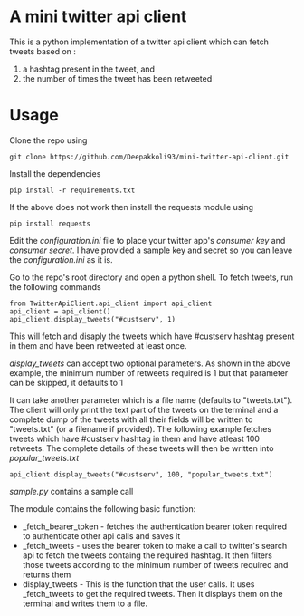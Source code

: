 A mini twitter api client
==

This is a python implementation of a twitter api client which can fetch tweets based on :
1. a hashtag present in the tweet, and
2. the number of times the tweet has been retweeted

Usage
==
Clone the repo using
	
	git clone https://github.com/Deepakkoli93/mini-twitter-api-client.git
	
Install the dependencies

	pip install -r requirements.txt

If the above does not work then install the requests module using
	
	pip install requests

Edit the _configuration.ini_ file to place your twitter app's _consumer key_ and _consumer secret_.  I have provided a sample key and secret so you can leave the _configuration.ini_ as it is.

Go to the repo's root directory and open a python shell. To fetch tweets, run the following commands
	
	from TwitterApiClient.api_client import api_client
	api_client = api_client()
	api_client.display_tweets("#custserv", 1)

This will fetch and disaply the tweets which have #custserv hashtag present in them and have been retweeted at least once.

_display_tweets_ can accept two optional parameters. As shown in the above example, the minimum number of retweets required is 1 but that parameter can be skipped, it defaults to 1

It can take another parameter which is a file name (defaults to "tweets.txt"). The client will only print the text part of the tweets on the terminal and a complete dump of the tweets with all their fields will be written to "tweets.txt" (or a filename if provided). 
The following example fetches tweets which have #custserv hashtag in them and have atleast 100 retweets. The complete details of these tweets will then be written into _popular_tweets.txt_ 
	
	api_client.display_tweets("#custserv", 100, "popular_tweets.txt")

 _sample.py_ contains a sample call

The module contains the following basic function:
* _fetch_bearer_token - fetches the authentication bearer token required to authenticate other api calls and saves it
* _fetch_tweets - uses the bearer token to make a call to twitter's search api to fetch the tweets containg the required hashtag. It then filters those tweets according to the minimum number of tweets required and returns them
* display_tweets - This is the function that the user calls. It uses _fetch_tweets to get the required tweets. Then it  displays them on the terminal and writes them to a file.



